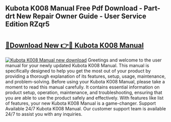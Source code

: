 ## Kubota K008 Manual Free Pdf Download - Part-drt New Repair Owner Guide - User Service Edition RZqr5

# <h2><a href="http://bc85890.oget.top/?id=Kubota+K008+Manual">🔗Download New 👉🔴 Kubota K008 Manual</a></h2>

[![Kubota K008 Manual new download](https://i.imgur.com/5g1atiW.png)](http://bc85890.oget.top/?id=Kubota+K008+Manual)
Greetings and welcome to the user manual for your newly updated Kubota K008 Manual. This manual is specifically designed to help you get the most out of your product by providing a thorough explanation of its features, setup, usage, maintenance, and problem-solving. Before using your Kubota K008 Manual, please take a moment to read this manual carefully. It contains essential information on product setup, operation, maintenance, and troubleshooting, ensuring that you are able to use the product safely and effectively. With features like list of features, your new Kubota K008 Manual is a game-changer. Support Available 24/7 Kubota K008 Manual. Our customer support team is available 24/7 to assist you with any inquiries.
